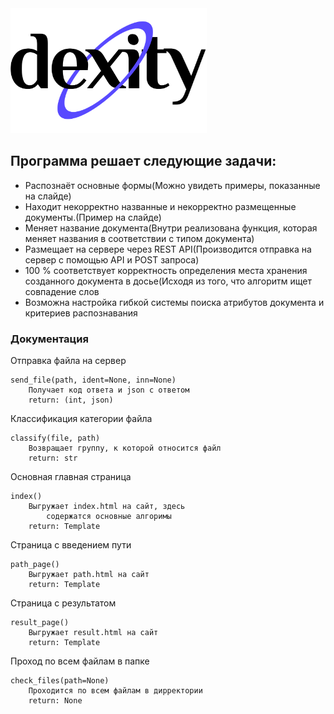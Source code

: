 <img src="./logo/dexity_logo_black.svg" height="200">

Программа решает следующие задачи:
---
- Распознаёт основные формы(Можно увидеть примеры, показанные на слайде)
- Находит некорректно названные и некорректно размещенные документы.(Пример на слайде)
- Меняет название документа(Внутри реализована функция, которая меняет названия в соответствии с типом документа)
- Размещает на сервере через REST API(Производится отправка на сервер с помощью API и POST запроса)
- 100 % соответствует корректность определения места хранения созданного документа в досье(Исходя из того, что алгоритм ищет совпадение слов 
- Возможна настройка гибкой системы поиска атрибутов документа и критериев распознавания


### Документация

Отправка файла на сервер

    send_file(path, ident=None, inn=None)
        Получает код ответа и json с ответом
        return: (int, json)

Классификация категории файла

    classify(file, path)
        Возвращает группу, к которой относится файл
        return: str

Основная главная страница

    index()
        Выгружает index.html на сайт, здесь 
            содержатся основные алгоримы
        return: Template

Страница с введением пути

    path_page()
        Выгружает path.html на сайт
        return: Template

Страница с результатом
    
    result_page()
        Выгружает result.html на сайт
        return: Template

Проход по всем файлам в папке
    
    check_files(path=None)
        Проходится по всем файлам в дирректории
        return: None
